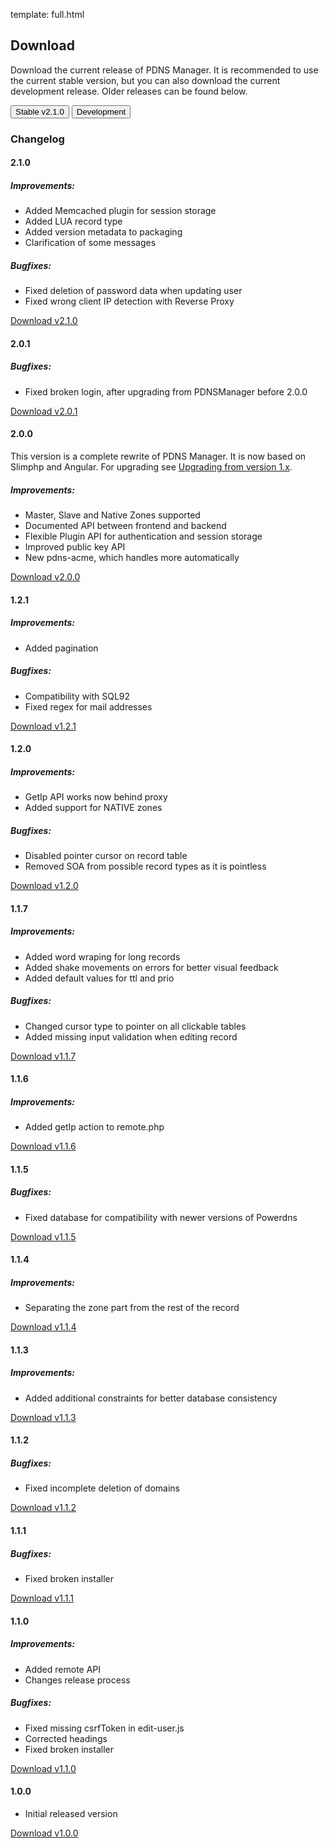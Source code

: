 template: full.html

## Download

Download the current release of PDNS Manager. It is recommended to use
the current stable version, but you can also download the current
development release. Older releases can be found below.

[<button class="btn btn-success piwik_download">Stable v2.1.0</button>](https://dl.pdnsmanager.org/pdnsmanager-2.1.0.tar.gz)
[<button class="btn btn-danger piwik_download">Development</button>](https://dl.pdnsmanager.org/pdnsmanager-snapshot.tar.gz)


### Changelog

#### 2.1.0
##### Improvements:
* Added Memcached plugin for session storage
* Added LUA record type
* Added version metadata to packaging
* Clarification of some messages

##### Bugfixes:
* Fixed deletion of password data when updating user
* Fixed wrong client IP detection with Reverse Proxy

[<p class="piwik_download">Download v2.1.0</p>](https://dl.pdnsmanager.org/pdnsmanager-2.1.0.tar.gz)

#### 2.0.1
##### Bugfixes:
* Fixed broken login, after upgrading from PDNSManager before 2.0.0

[<p class="piwik_download">Download v2.0.1</p>](https://dl.pdnsmanager.org/pdnsmanager-2.0.1.tar.gz)

#### 2.0.0

This version is a complete rewrite of PDNS Manager. It is now based on Slimphp and Angular.
For upgrading see [Upgrading from version 1.x](documentation/upgrading-v1.md).

##### Improvements:
* Master, Slave and Native Zones supported
* Documented API between frontend and backend
* Flexible Plugin API for authentication and session storage
* Improved public key API
* New pdns-acme, which handles more automatically

[<p class="piwik_download">Download v2.0.0</p>](https://dl.pdnsmanager.org/pdnsmanager-2.0.0.tar.gz)

#### 1.2.1
##### Improvements:
* Added pagination

##### Bugfixes:
* Compatibility with SQL92
* Fixed regex for mail addresses

[<p class="piwik_download">Download v1.2.1</p>](https://dl.pdnsmanager.org/pdnsmanager-1.2.1.tar.gz)

#### 1.2.0
##### Improvements:
* GetIp API works now behind proxy
* Added support for NATIVE zones

##### Bugfixes:
* Disabled pointer cursor on record table
* Removed SOA from possible record types as it is pointless

[<p class="piwik_download">Download v1.2.0</p>](https://dl.pdnsmanager.org/pdnsmanager-1.2.0.tar.gz)

#### 1.1.7
##### Improvements:
* Added word wraping for long records
* Added shake movements on errors for better visual feedback
* Added default values for ttl and prio

##### Bugfixes:
* Changed cursor type to pointer on all clickable tables
* Added missing input validation when editing record

[<p class="piwik_download">Download v1.1.7</p>](https://dl.pdnsmanager.org/pdnsmanager-1.1.7.tar.gz)

#### 1.1.6
##### Improvements:
* Added getIp action to remote.php

[<p class=" piwik_download">Download v1.1.6</p>](https://dl.pdnsmanager.org/pdnsmanager-1.1.6.tar.gz)

#### 1.1.5
##### Bugfixes:
* Fixed database for compatibility with newer versions of Powerdns

[<p class="piwik_download">Download v1.1.5</p>](https://dl.pdnsmanager.org/pdnsmanager-1.1.5.tar.gz)

#### 1.1.4
##### Improvements:
* Separating the zone part from the rest of the record

[<p class="piwik_download">Download v1.1.4</p>](https://dl.pdnsmanager.org/pdnsmanager-1.1.4.tar.gz)

#### 1.1.3
##### Improvements:
* Added additional constraints for better database consistency

[<p class="piwik_download">Download v1.1.3</p>](https://dl.pdnsmanager.org/pdnsmanager-1.1.3.tar.gz)

#### 1.1.2
##### Bugfixes:
* Fixed incomplete deletion of domains

[<p class="piwik_download">Download v1.1.2</p>](https://dl.pdnsmanager.org/pdnsmanager-1.1.2.tar.gz)

#### 1.1.1
##### Bugfixes:
* Fixed broken installer

[<p class="piwik_download">Download v1.1.1</p>](https://dl.pdnsmanager.org/pdnsmanager-1.1.1.tar.gz)

#### 1.1.0
##### Improvements:
* Added remote API
* Changes release process

##### Bugfixes:
* Fixed missing csrfToken in edit-user.js
* Corrected headings
* Fixed broken installer

[<p class="piwik_download">Download v1.1.0</p>](https://dl.pdnsmanager.org/pdnsmanager-1.1.0.tar.gz)

#### 1.0.0

* Initial released version

[<p class="piwik_download">Download v1.0.0</p>](https://dl.pdnsmanager.org/pdnsmanager-1.0.0.tar.gz)
